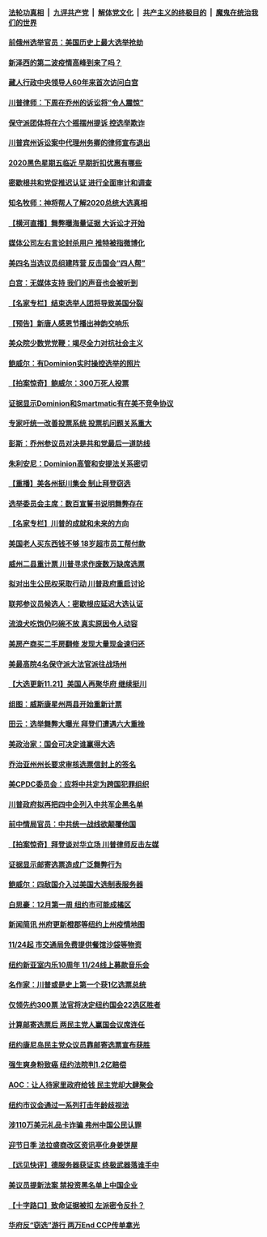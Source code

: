 ####  [法轮功真相](../../../../basic/blob/master/README.md?t=11221431) &nbsp;|&nbsp; [九评共产党](../../../../9ping.md/blob/master/README.md?t=11221431) &nbsp;|&nbsp; [解体党文化](../../../../jtdwh.md/blob/master/README.md?t=11221431)  &nbsp;|&nbsp; [共产主义的终极目的](../../../../gczydzjmd.md/blob/master/README.md?t=11221431) &nbsp;|&nbsp; [魔鬼在统治我们的世界](../../../../mgztzwmdsj.md/blob/master/README.md?t=11221431) 

#### [前俄州选举官员：美国历史上最大选举抢劫](../pages/nsc412/n12566551.md?t=11221431) 

#### [新泽西的第二波疫情高峰到来了吗？](../pages/nsc412/n12564518.md?t=11221431) 

#### [藏人行政中央领导人60年来首次访问白宫](../pages/nsc412/n12564772.md?t=11221431) 

#### [川普律师：下周在乔州的诉讼将“令人震惊”](../pages/nsc412/n12566835.md?t=11221431) 

#### [保守派团体将在六个摇摆州提诉 控选举欺诈](../pages/nsc412/n12566796.md?t=11221431) 

#### [川普宾州诉讼案中代理州务卿的律师宣布退出](../pages/nsc412/n12566810.md?t=11221431) 

#### [2020黑色星期五临近 早期折扣优惠有哪些](../pages/nsc412/n12566806.md?t=11221431) 

#### [密歇根共和党促推迟认证 进行全面审计和调查](../pages/nsc412/n12566803.md?t=11221431) 

#### [知名牧师：神将帮人了解2020总统大选真相](../pages/nsc412/n12566731.md?t=11221431) 

#### [【横河直播】舞弊曝海量证据 大诉讼才开始](../pages/nsc412/n12566522.md?t=11221431) 

#### [媒体公司左右言论封杀用户 推特被指微博化](../pages/nsc412/n12566651.md?t=11221431) 

#### [美四名当选议员组建阵营 反击国会“四人帮”](../pages/nsc412/n12566649.md?t=11221431) 

#### [白宫：无媒体支持 我们的声音也会被听到](../pages/nsc412/n12566640.md?t=11221431) 

#### [【名家专栏】结束选举人团将导致美国分裂](../pages/nsc412/n12564849.md?t=11221431) 

#### [【预告】新唐人感恩节播出神韵交响乐](../pages/nsc412/n12566463.md?t=11221431) 

#### [美众院少数党党鞭：竭尽全力对抗社会主义](../pages/nsc412/n12566584.md?t=11221431) 

#### [鲍威尔：有Dominion实时操控选举的照片](../pages/nsc412/n12566530.md?t=11221431) 

#### [【拍案惊奇】鲍威尔：300万死人投票](../pages/nsc412/n12566316.md?t=11221431) 

#### [证据显示Dominion和Smartmatic有在美不竞争协议](../pages/nsc412/n12566494.md?t=11221431) 

#### [专家吁统一改善投票系统 投票机问题关系重大](../pages/nsc412/n12566414.md?t=11221431) 

#### [彭斯：乔州参议员对决是共和党最后一道防线](../pages/nsc412/n12566417.md?t=11221431) 

#### [朱利安尼：Dominion高管和安提法关系密切](../pages/nsc412/n12566391.md?t=11221431) 

#### [【重播】美各州挺川集会 制止拜登窃选](../pages/nsc412/n12565157.md?t=11221431) 

#### [选举委员会主席：数百宣誓书说明舞弊存在](../pages/nsc412/n12566323.md?t=11221431) 

#### [【名家专栏】川普的成就和未来的方向](../pages/nsc412/n12566004.md?t=11221431) 

#### [美国老人买东西钱不够 18岁超市员工帮付款](../pages/nsc412/n12565965.md?t=11221431) 

#### [威州二县重计票 川普寻求作废数万缺席选票](../pages/nsc412/n12566315.md?t=11221431) 

#### [拟对出生公民权采取行动 川普政府重启讨论](../pages/nsc412/n12566092.md?t=11221431) 

#### [联邦参议员候选人：密歇根应延迟大选认证](../pages/nsc412/n12565924.md?t=11221431) 

#### [流浪犬吃饱仍叼碗不放 真实原因令人动容](../pages/nsc412/n12565243.md?t=11221431) 

#### [美房产商买二手房翻修 发现大量现金速归还](../pages/nsc412/n12565534.md?t=11221431) 

#### [美最高院4名保守派大法官派往战场州](../pages/nsc412/n12565819.md?t=11221431) 

#### [【大选更新11.21】美国人再聚华府 继续挺川](../pages/nsc412/n12565761.md?t=11221431) 

#### [组图：威斯康星州两县开始重新计票](../pages/nsc412/n12565682.md?t=11221431) 

#### [田云：选举舞弊大曝光 拜登们遭遇六大重挫](../pages/nsc412/n12565300.md?t=11221431) 

#### [美政治家：国会可决定谁赢得大选](../pages/nsc412/n12565578.md?t=11221431) 

#### [乔治亚州州长要求审核选票信封上的签名](../pages/nsc412/n12565416.md?t=11221431) 

#### [美CPDC委员会：应将中共定为跨国犯罪组织](../pages/nsc412/n12549314.md?t=11221431) 

#### [川普政府拟再把四中企列入中共军企黑名单](../pages/nsc412/n12565131.md?t=11221431) 

#### [前中情局官员：中共统一战线欲颠覆他国](../pages/nsc412/n12547831.md?t=11221431) 

#### [【拍案惊奇】拜登谈对华立场 川普律师反击左媒](../pages/nsc412/n12565296.md?t=11221431) 

#### [证据显示邮寄选票造成广泛舞弊行为](../pages/nsc412/n12565250.md?t=11221431) 

#### [鲍威尔：四敌国介入过美国大选制表服务器](../pages/nsc412/n12564746.md?t=11221431) 

#### [白思豪：12月第一周 纽约市可能成橘区](../pages/nsc412/n12565233.md?t=11221431) 

#### [新闻简讯 州府更新橙郡等纽约上州疫情地图](../pages/nsc412/n12565226.md?t=11221431) 

#### [11/24起 市交通局免费提供餐馆沙袋等物资](../pages/nsc412/n12565224.md?t=11221431) 

#### [纽约新亚室内乐10周年 11/24线上募款音乐会](../pages/nsc412/n12565228.md?t=11221431) 

#### [名作家：川普或是史上第一个获1亿选票总统](../pages/nsc412/n12565219.md?t=11221431) 

#### [仅领先约300票 法官将决定纽约国会22选区胜者](../pages/nsc412/n12565255.md?t=11221431) 

#### [计算邮寄选票后 两民主党人赢国会议席连任](../pages/nsc412/n12565258.md?t=11221431) 

#### [纽约康尼岛民主党众议员靠邮寄选票宣布获胜](../pages/nsc412/n12565263.md?t=11221431) 

#### [强生爽身粉致癌 纽约法院判1.2亿赔偿](../pages/nsc412/n12565217.md?t=11221431) 

#### [AOC：让人待家里政府给钱  民主党却大肆聚会](../pages/nsc412/n12565266.md?t=11221431) 

#### [纽约市议会通过一系列打击年龄歧视法](../pages/nsc412/n12565269.md?t=11221431) 

#### [涉110万美元礼品卡诈骗 弗州中国公民认罪](../pages/nsc412/n12565215.md?t=11221431) 

#### [迎节日季 法拉盛商改区资讯亭化身姜饼屋](../pages/nsc412/n12565209.md?t=11221431) 

#### [【远见快评】德服务器获证实 终极武器落谁手中](../pages/nsc412/n12564848.md?t=11221431) 

#### [美议员提新法案 禁投资黑名单上中国企业](../pages/nsc412/n12564953.md?t=11221431) 

#### [【十字路口】致命证据被扣 左派密令反扑？](../pages/nsc412/n12564974.md?t=11221431) 

#### [华府反“窃选”游行 两万End CCP传单拿光](../pages/nsc412/n12564796.md?t=11221431) 

